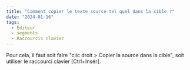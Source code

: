 ```yaml
---
title: "Comment copier le texte source tel quel dans la cible ?"
date: "2024-01-16"
tags:
  - Éditeur
  - segments
  - Raccourcis clavier
---
```


Pour cela, il faut soit faire "clic droit > Copier la source dans la cible", soit utiliser le raccourci clavier [Ctrl+Insér].

